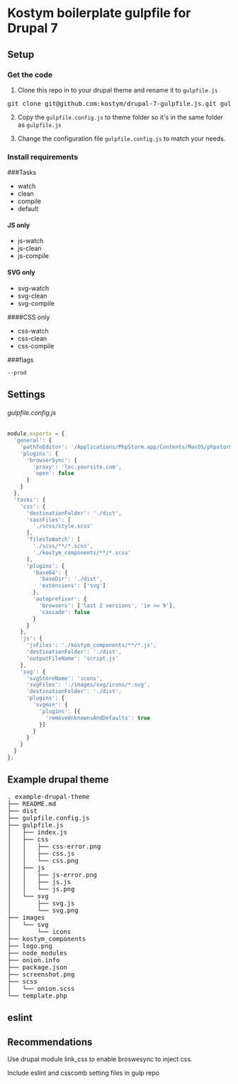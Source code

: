 # Kostym boilerplate gulpfile for Drupal 7

## Setup

### Get the code

1. Clone this repo in to your drupal theme and rename it to `gulpfile.js`
  <pre>git clone git@github.com:kostym/drupal-7-gulpfile.js.git gulpfile.js</pre>

2. Copy the `gulpfile.config.js` to theme folder so it's in the same folder as `gulpfile.js`

3. Change the configuration file `gulpfile.config.js` to match your needs.

### Install requirements


###Tasks

* watch
* clean
* compile
* default

#### JS only

* js-watch
* js-clean
* js-compile

#### SVG only

* svg-watch
* svg-clean
* svg-compile

####CSS only

* css-watch
* css-clean
* css-compile

###flags

`--prod`

## Settings

###### gulpfile.config.js
```javascript
module.exports = {
  'general': {
    'pathToEditor': '/Applications/PhpStorm.app/Contents/MacOS/phpstorm',
    'plugins': {
      'browserSync': {
        'proxy': 'loc.yoursite.com',
        'open': false
      }
    }
  },
  'tasks': {
    'css': {
      'destinationFolder': './dist',
      'sassFiles': [
        './scss/style.scss'
      ],
      'filesToWatch': [
        './scss/**/*.scss',
        './kostym_components/**/*.scss'
      ],
      'plugins': {
        'base64': {
          'baseDir': './dist',
          'extensions': ['svg']
        },
        'autoprefixer': {
          'browsers': ['last 2 versions', 'ie >= 9'],
          'cascade': false
        }
      }
    },
    'js': {
      'jsFiles': './kostym_components/**/*.js',
      'destinationFolder': './dist',
      'outputFileName': 'script.js'
    },
    'svg': {
      'svgStoreName': 'icons',
      'svgFiles': './images/svg/icons/*.svg',
      'destinationFolder': './dist',
      'plugins': {
        'svgmin': {
          'plugins': [{
            'removeUnknownsAndDefaults': true
          }]
        }
      }
    }
  }
};
```
## Example drupal theme
<pre>
. example-drupal-theme
├── README.md
├── dist
├── gulpfile.config.js
├── gulpfile.js
│   ├── index.js
│   ├── css
│   │   ├── css-error.png
│   │   ├── css.js
│   │   └── css.png
│   ├── js
│   │   ├── js-error.png
│   │   ├── js.js
│   │   └── js.png
│   └── svg
│       ├── svg.js
│       └── svg.png
├── images
│   └── svg
│       └── icons
├── kostym_components
├── logo.png
├── node_modules
├── onion.info
├── package.json
├── screenshot.png
├── scss
│   └── onion.scss
└── template.php
</pre>
## eslint


## Recommendations

Use drupal module link_css to enable broswesync to inject css.

Include eslint and csscomb setting files in gulp repo
